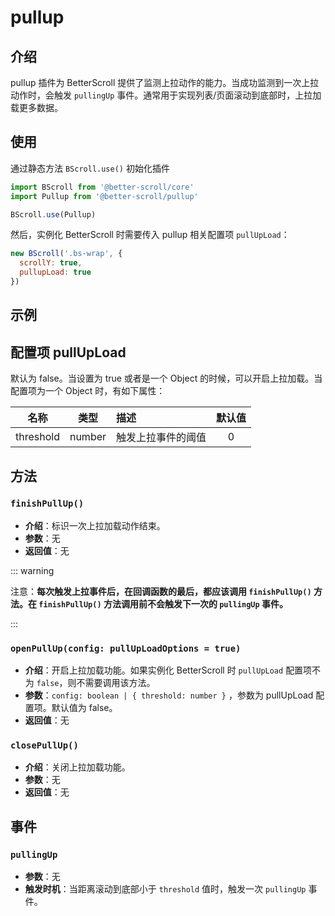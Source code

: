# pullup

## 介绍

  pullup 插件为 BetterScroll 提供了监测上拉动作的能力。当成功监测到一次上拉动作时，会触发 `pullingUp` 事件。通常用于实现列表/页面滚动到底部时，上拉加载更多数据。

## 使用

通过静态方法 `BScroll.use()` 初始化插件

```js
import BScroll from '@better-scroll/core'
import Pullup from '@better-scroll/pullup'

BScroll.use(Pullup)
```

然后，实例化 BetterScroll 时需要传入 pullup 相关配置项 `pullUpLoad`：

```js
new BScroll('.bs-wrap', {
  scrollY: true,
  pullupLoad: true
})
```
## 示例

<demo qrcode-url="pullup/">
  <template slot="code-template">
    <<< @/examples/vue/components/pullup/default.vue?template
  </template>
  <template slot="code-script">
    <<< @/examples/vue/components/pullup/default.vue?script
  </template>
  <template slot="code-style">
    <<< @/examples/vue/components/pullup/default.vue?style
  </template>
  <pullup-default slot="demo"></pullup-default>
</demo>

## 配置项 pullUpLoad

默认为 false。当设置为 true 或者是一个 Object 的时候，可以开启上拉加载。当配置项为一个 Object 时，有如下属性：

|名称|类型|描述|默认值|
|----------|:-----:|:-----------|:--------:|
| threshold | number | 触发上拉事件的阈值 | 0 |

## 方法

### `finishPullUp()`

  - **介绍**：标识一次上拉加载动作结束。
  - **参数**：无
  - **返回值**：无

::: warning

注意：**每次触发上拉事件后，在回调函数的最后，都应该调用 `finishPullUp()` 方法。在 `finishPullUp()` 方法调用前不会触发下一次的 `pullingUp` 事件。**

:::

### `openPullUp(config: pullUpLoadOptions = true)`

  - **介绍**：开启上拉加载功能。如果实例化 BetterScroll 时 `pullUpLoad` 配置项不为 `false`，则不需要调用该方法。
  - **参数**：`config: boolean | { threshold: number }` ，参数为 pullUpLoad 配置项。默认值为 false。
  - **返回值**：无

### `closePullUp()`

  - **介绍**：关闭上拉加载功能。
  - **参数**：无
  - **返回值**：无

## 事件

### `pullingUp`

- **参数**：无
- **触发时机**：当距离滚动到底部小于 `threshold` 值时，触发一次 `pullingUp` 事件。
